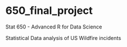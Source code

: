 # 650_final_project
Stat 650 - Advanced R for Data Science

Statistical Data analysis of US Wildfire incidents
